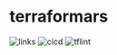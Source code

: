 # terraformars

![links](https://github.com/unusualpseudo/terraformars/actions/workflows/broken-links-check.yaml/badge.svg) ![cicd](https://github.com/unusualpseudo/terraformars/actions/workflows/tf-cicd.yaml/badge.svg) ![tflint](https://github.com/unusualpseudo/terraformars/actions/workflows/tflint.yaml/badge.svg)
